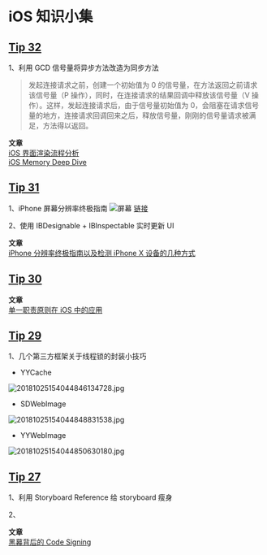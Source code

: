 # iOS 知识小集

## [Tip 32](https://mp.weixin.qq.com/s/ny0wnRZZr1Xr7UCeJ4xZLQ)

1、利用 GCD 信号量将异步方法改造为同步方法

> 发起连接请求之前，创建一个初始值为 0 的信号量，在方法返回之前请求该信号量（P 操作），同时，在连接请求的结果回调中释放该信号量（V 操作）。这样，发起连接请求后，由于信号量初始值为 0，会阻塞在请求信号量的地方，连接请求回调回来之后，释放信号量，刚刚的信号量请求被满足，方法得以返回。

**文章**  
[iOS 界面渲染流程分析](https://mp.weixin.qq.com/s/-0k0CXn046_4549OcbH4JQ)  
[iOS Memory Deep Dive](https://mp.weixin.qq.com/s/WQ7rrTJm-cn3Cb6e_zZ4cA)

## [Tip 31](https://mp.weixin.qq.com/s/RwtVeKg5_s5QaAK9wBa_gA)

1、iPhone 屏幕分辨率终极指南
![屏幕](https://qs-image-bucket.oss-cn-hangzhou.aliyuncs.com/20181019153991779851403.jpg)
[链接](https://www.paintcodeapp.com/news/ultimate-guide-to-iphone-resolutions)

2、使用 IBDesignable + IBInspectable 实时更新 UI

**文章**  
[iPhone 分辨率终极指南以及检测 iPhone X 设备的几种方式](https://mp.weixin.qq.com/s/Ik2zBox3_w0jwfVuQUJAUw)

## [Tip 30](https://mp.weixin.qq.com/s/0fd73SUL1D25Ds_qKU84sA)

**文章**  
[单一职责原则在 iOS 中的应用](https://mp.weixin.qq.com/s/owzQOIXbvwYBTBvfrMybnw)

## [Tip 29](https://mp.weixin.qq.com/s/s5crnjMG-fCAfWVZ3q83yg)

1、几个第三方框架关于线程锁的封装小技巧

- YYCache

![20181025154044846134728.jpg](https://qs-image-bucket.oss-cn-hangzhou.aliyuncs.com/20181025154044846134728.jpg)

- SDWebImage

![20181025154044848831538.jpg](https://qs-image-bucket.oss-cn-hangzhou.aliyuncs.com/20181025154044848831538.jpg)

- YYWebImage

![20181025154044850630180.jpg](https://qs-image-bucket.oss-cn-hangzhou.aliyuncs.com/20181025154044850630180.jpg)

## [Tip 27](https://mp.weixin.qq.com/s/s5crnjMG-fCAfWVZ3q83yg)

1、利用 Storyboard Reference 给 storyboard 瘦身

2、

**文章**  
[黑幕背后的 Code Signing](https://mp.weixin.qq.com/s/Ml9UteoAB0KrWLU9dPht6g)
